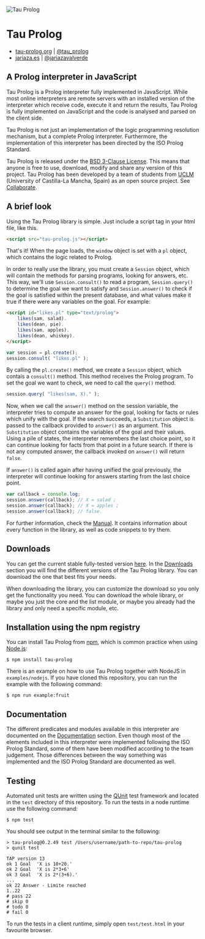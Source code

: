 ![Tau Prolog](http://tau-prolog.org/logo/tauprolog64.png "Tau Prolog")

# Tau Prolog

* [tau-prolog.org](http://tau-prolog.org) | [@tau_prolog](https://twitter.com/tau_prolog)
* [jariaza.es](http://jariaza.es) | [@jariazavalverde](https://twitter.com/jariazavalverde)

## A Prolog interpreter in JavaScript
Tau Prolog is a Prolog interpreter fully implemented in JavaScript. While most online interpreters are remote servers with an installed version of the interpreter which receive code, execute it and return the results, Tau Prolog is fully implemented on JavaScript and the code is analysed and parsed on the client side.

Tau Prolog is not just an implementation of the logic programming resolution mechanism, but a complete Prolog interpreter. Furthermore, the implementation of this interpreter has been directed by the ISO Prolog Standard.

Tau Prolog is released under the [BSD 3-Clause License](http://tau-prolog.org/license). This means that anyone is free to use, download, modify and share any version of this project. Tau Prolog has been developed by a team of students from [UCLM](http://uclm.es/) (University of Castilla-La Mancha, Spain) as an open source project. See [Collaborate](http://tau-prolog.org/collaborate).

## A brief look

Using the Tau Prolog library is simple. Just include a script tag in your html file, like this.
```html
<script src="tau-prolog.js"></script>
```
That's it! When the page loads, the `window` object is set with a `pl` object, which contains the logic related to Prolog.

In order to really use the library, you must create a `Session` object, which will contain the methods for parsing programs, looking for answers, etc. This way, we'll use `Session.consult()` to read a program, `Session.query()` to determine the goal we want to satisfy and `Session.answer()` to check if the goal is satisfied within the present database, and what values make it true if there were any variables on the goal. For example:

```html
<script id="likes.pl" type="text/prolog">
    likes(sam, salad).
    likes(dean, pie).
    likes(sam, apples).
    likes(dean, whiskey).
</script>
```

```javascript
var session = pl.create();
session.consult( "likes.pl" );
```

By calling the `pl.create()` method, we create a `Session` object, which contais a `consult()` method. This method receives the Prolog program. To set the goal we want to check, we need to call the `query()` method.
```javascript
session.query( "likes(sam, X)." );
```
Now, when we call the `answer()` method on the session variable, the interpreter tries to compute an answer for the goal, looking for facts or rules which unify with the goal. If the search succeeds, a `Substitution` object is passed to the callback provided to `answer()` as an argument. This `Substitution` object contains the variables of the goal and their values. Using a pile of states, the interpreter remembers the last choice point, so it can continue looking for facts from that point in a future search. If there is not any computed answer, the callback invoked on `answer()` will return `false`.

If `answer()` is called again after having unified the goal previously, the interpreter will continue looking for answers starting from the last choice point.
```javascript
var callback = console.log;
session.answer(callback); // X = salad ;
session.answer(callback); // X = apples ;
session.answer(callback); // false.
```
For further information, check the [Manual](http://tau-prolog.org/documentation#manual). It contains information about every function in the library, as well as code snippets to try them.

## Downloads
You can get the current stable fully-tested version [here](http://tau-prolog.org/downloads#latest). In the [Downloads](http://tau-prolog.org/downloads) section you will find the different versions of the Tau Prolog library. You can download the one that best fits your needs.

When downloading the library, you can customize the download so you only get the functionality you need. You can download the whole library, or maybe you just the core and the list module, or maybe you already had the library and only need a specific module, etc.

## Installation using the npm registry
You can install Tau Prolog from [npm](https://www.npmjs.com/), which is common practice when using [Node.js](https://nodejs.org/en/):
```shell
$ npm install tau-prolog
```
There is an example on how to use Tau Prolog together with NodeJS in `examples/nodejs`. If you have cloned this repository, you can run the example with the following command:
```shell
$ npm run example:fruit
```

## Documentation
The different predicates and modules available in this interpreter are documented on the [Documentation](http://tau-prolog.org/documentation) section. Even though most of the elements included in this interpreter were implemented following the ISO Prolog Standard, some of them have been modified according to the team judgement. Those differences between the way something was implemented and the ISO Prolog Standard are documented as well.

## Testing
Automated unit tests are written using the [QUnit](https://qunitjs.com) test framework and located in the `test` directory of this repository. To run the tests in a node runtime use the following command:
```shell
$ npm test
```
You should see output in the terminal similar to the following:
```shell
> tau-prolog@0.2.49 test /Users/username/path-to-repo/tau-prolog
> qunit test

TAP version 13
ok 1 Goal  'X is 10+20.'
ok 2 Goal  'X is 2*3+6'
ok 3 Goal  'X is 2*(3+6).'
...
ok 22 Answer - Limite reached
1..22
# pass 22
# skip 0
# todo 0
# fail 0
```
To run the tests in a client runtime, simply open `test/test.html` in your favourite browser.
